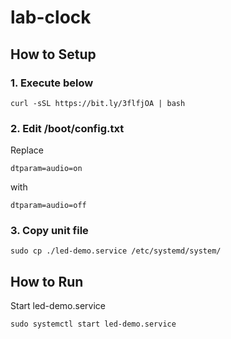 # lab-clock

## How to Setup

### 1. Execute below
```
curl -sSL https://bit.ly/3flfjOA | bash
```

### 2. Edit /boot/config.txt

Replace
```
dtparam=audio=on
```
with
```
dtparam=audio=off
```

### 3. Copy unit file

```
sudo cp ./led-demo.service /etc/systemd/system/
```

## How to Run

Start led-demo.service
```
sudo systemctl start led-demo.service
```

